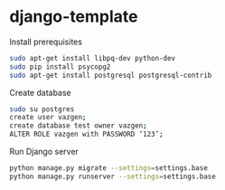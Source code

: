 # django-template

Install prerequisites
```sh
sudo apt-get install libpq-dev python-dev 
sudo pip install psycopg2 
sudo apt-get install postgresql postgresql-contrib
```

Create database
```sh
sudo su postgres 
create user vazgen;
create database test owner vazgen;
ALTER ROLE vazgen with PASSWORD ‘123’;
```

Run Django server
```sh
python manage.py migrate --settings=settings.base
python manage.py runserver --settings=settings.base
```
